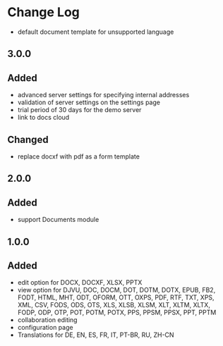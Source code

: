 # Change Log

-  default document template for unsupported language

## 3.0.0

## Added

- advanced server settings for specifying internal addresses
- validation of server settings on the settings page
- trial period of 30 days for the demo server
- link to docs cloud

## Changed

- replace docxf with pdf as a form template

## 2.0.0

## Added

- support Documents module

## 1.0.0

## Added

- edit option for DOCX, DOCXF, XLSX, PPTX
- view option for DJVU, DOC, DOCM, DOT, DOTM, DOTX, EPUB, FB2, FODT, HTML, MHT, ODT, OFORM, OTT, OXPS, PDF, RTF, TXT,
  XPS, XML, CSV, FODS, ODS, OTS, XLS, XLSB, XLSM, XLT, XLTM, XLTX, FODP, ODP, OTP, POT, POTM, POTX, PPS, PPSM, PPSX,
  PPT, PPTM
- collaboration editing
- configuration page
- Translations for DE, EN, ES, FR, IT, PT-BR, RU, ZH-CN
